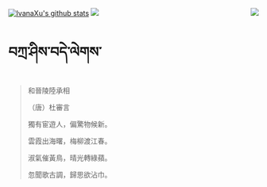 [![IvanaXu's github stats](https://github-readme-stats.vercel.app/api?username=IvanaXu&show_icons=true&theme=vue-dark)](https://github.com/anuraghazra/github-readme-stats)
<img align="right" src="https://github-readme-stats.vercel.app/api/top-langs/?username=IvanaXu&langs_count=7&theme=graywhite" />
<img src="https://github-readme-stats.vercel.app/api/wakatime?username=IvanaXu&layout=compact&langs_count=6&theme=vue-dark&&custom_title=Programming Times(Jul 29 2021-)" />
# བཀྲ་ཤིས་བདེ་ལེགས་
> 和晉陵陸承相
> 
> （唐）杜審言
> 
> 獨有宦遊人，偏驚物候新。
> 
> 雲霞出海曙，梅柳渡江春。
> 
> 淑氣催黃鳥，晴光轉綠蘋。
> 
> 忽聞歌古調，歸思欲沾巾。
>